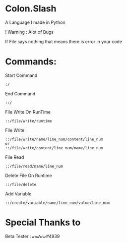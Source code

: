 # Colon.Slash
A Language I made in Python

! Warning : Alot of Bugs

If File says nothing that means there is error in your code

# Commands:
Start Command 

    :/

End Command 

    ::/
    
File Write On RunTime

    ::/file/write/runtime

File Write 

    ::/file/write/name/line_num/content/line_num
    or
    ::/file/write/content/line_num/name/line_num
             
File Read 

    ::/file/read/name/line_num
    
Delete File On Runtime

    ::/file/delete
   
Add Variable

    ::/create/variable/name/line_num/value/line_num

# Special Thanks to

Beta Tester : 𝒶𝓃𝒹𝓇𝑒𝓌#4939
